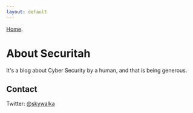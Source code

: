```yaml
---
layout: default
---
```


[Home](./).

# About Securitah

It's a blog about Cyber Security by a human, and that is being generous.

## Contact

Twitter: [@skywalka](https://twitter.com/skywalka)
